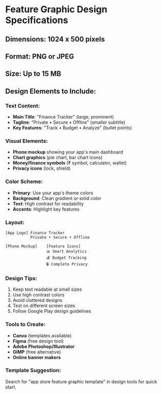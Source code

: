 # Feature Graphic Design Specifications

## Dimensions: 1024 x 500 pixels
## Format: PNG or JPEG
## Size: Up to 15 MB

## Design Elements to Include:

### Text Content:
- **Main Title**: "Finance Tracker" (large, prominent)
- **Tagline**: "Private • Secure • Offline" (smaller subtitle)
- **Key Features**: "Track • Budget • Analyze" (bullet points)

### Visual Elements:
- **Phone mockup** showing your app's main dashboard
- **Chart graphics** (pie chart, bar chart icons)
- **Money/finance symbols** (₹ symbol, calculator, wallet)
- **Privacy icons** (lock, shield)

### Color Scheme:
- **Primary**: Use your app's theme colors
- **Background**: Clean gradient or solid color
- **Text**: High contrast for readability
- **Accents**: Highlight key features

### Layout:
```
[App Logo] Finance Tracker
           Private • Secure • Offline
           
[Phone Mockup]    [Feature Icons]
                  📊 Smart Analytics
                  💰 Budget Tracking  
                  🔒 Complete Privacy
```

### Design Tips:
1. Keep text readable at small sizes
2. Use high contrast colors
3. Avoid cluttered designs
4. Test on different screen sizes
5. Follow Google Play design guidelines

### Tools to Create:
- **Canva** (templates available)
- **Figma** (free design tool)
- **Adobe Photoshop/Illustrator**
- **GIMP** (free alternative)
- **Online banner makers**

### Template Suggestion:
Search for "app store feature graphic template" in design tools for quick start.